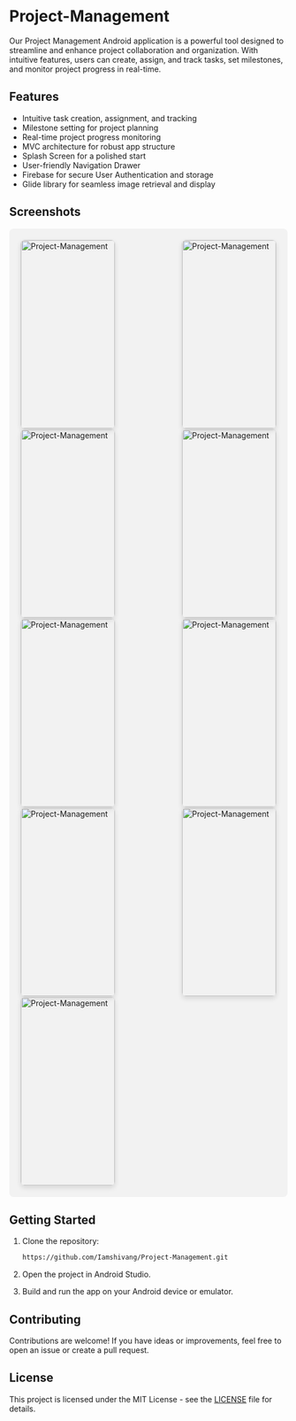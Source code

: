 # Project-Management

Our Project Management Android application is a powerful tool designed to streamline and enhance project collaboration and organization. With intuitive features, users can create, assign, and track tasks, set milestones, and monitor project progress in real-time.

## Features

- Intuitive task creation, assignment, and tracking
- Milestone setting for project planning
- Real-time project progress monitoring
- MVC architecture for robust app structure
- Splash Screen for a polished start
- User-friendly Navigation Drawer
- Firebase for secure User Authentication and storage
- Glide library for seamless image retrieval and display

## Screenshots

<div style="background-color: #f2f2f2; padding: 20px; border-radius: 8px; display: flex; justify-content: space-between; flex-wrap: wrap;">

  <img src="https://firebasestorage.googleapis.com/v0/b/projemanange.appspot.com/o/gitHub%20images%2FScreenshot_2023-11-26-04-43-14-23_ee5fe0ff7c19521470b2288fca92881c.jpg?alt=media&token=bccc5d37-f2a1-48a7-809d-a0a5258ed2e9" alt="Project-Management" width="170" height="340" style="border: 1px solid #ddd; border-radius: 8px; overflow: hidden; box-shadow: 0 4px 8px rgba(0, 0, 0, 0.1);"/>

  <img src="https://firebasestorage.googleapis.com/v0/b/projemanange.appspot.com/o/gitHub%20images%2FScreenshot_2023-11-26-11-49-33-79_ee5fe0ff7c19521470b2288fca92881c.jpg?alt=media&token=5d2b3002-1dc4-43f6-9482-338dc13d8e71" alt="Project-Management" width="170" height="340" style="border: 1px solid #ddd; border-radius: 8px; overflow: hidden; box-shadow: 0 4px 8px rgba(0, 0, 0, 0.1);"/>

  <img src="https://firebasestorage.googleapis.com/v0/b/projemanange.appspot.com/o/gitHub%20images%2FScreenshot_2023-11-26-11-49-38-42_ee5fe0ff7c19521470b2288fca92881c.jpg?alt=media&token=fad85115-4e6e-491e-9c4d-e797f3cd2647" alt="Project-Management" width="170" height="340" style="border: 1px solid #ddd; border-radius: 8px; overflow: hidden; box-shadow: 0 4px 8px rgba(0, 0, 0, 0.1);"/>

  <img src="https://firebasestorage.googleapis.com/v0/b/projemanange.appspot.com/o/gitHub%20images%2FScreenshot_2023-11-26-11-49-43-69_ee5fe0ff7c19521470b2288fca92881c.jpg?alt=media&token=04bcef91-76a4-432d-994e-f9823e1c4825" alt="Project-Management" width="170" height="340" style="border: 1px solid #ddd; border-radius: 8px; overflow: hidden; box-shadow: 0 4px 8px rgba(0, 0, 0, 0.1);"/>

  <img src="https://firebasestorage.googleapis.com/v0/b/projemanange.appspot.com/o/gitHub%20images%2FScreenshot_2023-11-26-04-43-56-01_ee5fe0ff7c19521470b2288fca92881c.jpg?alt=media&token=6e29e6c9-edf1-4cf3-8902-0692bafeb54a" alt="Project-Management" width="170" height="340" style="border: 1px solid #ddd; border-radius: 8px; overflow: hidden; box-shadow: 0 4px 8px rgba(0, 0, 0, 0.1);"/>

  <img src="https://firebasestorage.googleapis.com/v0/b/projemanange.appspot.com/o/gitHub%20images%2FScreenshot_2023-11-26-04-44-00-12_ee5fe0ff7c19521470b2288fca92881c.jpg?alt=media&token=8f8c0431-b017-409a-8b12-fffe7c7e4331" alt="Project-Management" width="170" height="340" style="border: 1px solid #ddd; border-radius: 8px; overflow: hidden; box-shadow: 0 4px 8px rgba(0, 0, 0, 0.1);"/>

  <img src="https://firebasestorage.googleapis.com/v0/b/projemanange.appspot.com/o/gitHub%20images%2FScreenshot_2023-11-26-04-44-02-95_ee5fe0ff7c19521470b2288fca92881c.jpg?alt=media&token=de45413b-cf44-4465-bc1f-cdd392b31d14" alt="Project-Management" width="170" height="340" style="border: 1px solid #ddd; border-radius: 8px; overflow: hidden; box-shadow: 0 4px 8px rgba(0, 0, 0, 0.1);"/>

  <img src="https://firebasestorage.googleapis.com/v0/b/projemanange.appspot.com/o/gitHub%20images%2FScreenshot_2023-11-26-04-44-16-74_ee5fe0ff7c19521470b2288fca92881c.jpg?alt=media&token=a9cd4af9-3e01-48e6-bf2f-6ce36d8df447" alt="Project-Management" width="170" height="340" style="border: 1px solid #ddd; border-radius: 8px; overflow: hidden; box-shadow: 0 4px 8px rgba(0, 0, 0, 0.1);"/>

  <img src="https://firebasestorage.googleapis.com/v0/b/projemanange.appspot.com/o/gitHub%20images%2FScreenshot_2023-11-26-04-44-23-12_ee5fe0ff7c19521470b2288fca92881c.jpg?alt=media&token=5ad729bd-4b21-4180-9687-1a4783d01e26" alt="Project-Management" width="170" height="340" style="border: 1px solid #ddd; border-radius: 8px; overflow: hidden; box-shadow: 0 4px 8px rgba(0, 0, 0, 0.1);"/>
  
</div>

## Getting Started

1. Clone the repository:

    ```bash
    https://github.com/Iamshivang/Project-Management.git
    ```

2. Open the project in Android Studio.

3. Build and run the app on your Android device or emulator.

## Contributing

Contributions are welcome! If you have ideas or improvements, feel free to open an issue or create a pull request.

## License

This project is licensed under the MIT License - see the [LICENSE](LICENSE) file for details.
